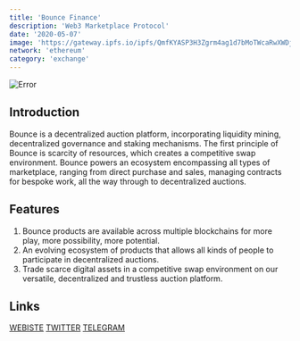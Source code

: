 ```yaml
---
title: 'Bounce Finance'
description: 'Web3 Marketplace Protocol'
date: '2020-05-07'
image: 'https://gateway.ipfs.io/ipfs/QmfKYASP3H3Zgrm4ag1d7bMoTWcaRwXWDjJvUPCCsePacn'
network: 'ethereum'
category: 'exchange'
---
```


![Error](https://gateway.ipfs.io/ipfs/QmPqhDR6oi1dX72eEMLwY46pnnpi2mRk3YARWtw3TFqxCr)

## Introduction
Bounce is a decentralized auction platform, incorporating liquidity mining, decentralized governance and staking mechanisms. The first principle of Bounce is scarcity of resources, which creates a competitive swap environment. Bounce powers an ecosystem encompassing all types of marketplace, ranging from direct purchase and sales, managing contracts for bespoke work, all the way through to decentralized auctions.



## Features
1. Bounce products are available across multiple blockchains for more play, more possibility, more potential.
2. An evolving ecosystem of products that allows all kinds of people to participate in decentralized auctions.
3. Trade scarce digital assets in a competitive swap environment on our versatile, decentralized and trustless auction platform.

## Links

[WEBISTE](https://bounce.finance/)
[TWITTER](https://twitter.com/bounce_finance?s=21)
[TELEGRAM](https://t.me/bounce_finance)